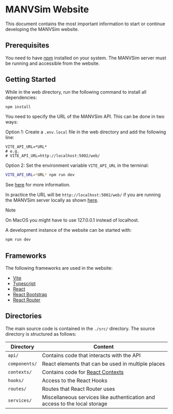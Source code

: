 # MANVSim Website

This document contains the most important information to start or continue
developing the MANVSim website.

## Prerequisites

You need to have [npm](https://npmjs.com) installed on your system. The MANVSim
server must be running and accessible from the website.

## Getting Started

While in the web directory, run the following command to install all dependencies:

```bash
npm install
```

You need to specify the URL of the MANVSim API. This can be done in two ways:

Option 1: Create a `.env.local` file in the web directory and add the following line:

```env
VITE_API_URL=*URL*
# e.g.
# VITE_API_URL=http://localhost:5002/web/
```

Option 2: Set the environment variable `VITE_API_URL` in the terminal:

```bash
VITE_API_URL=*URL* npm run dev
```

See [here](https://vitejs.dev/guide/env-and-mode) for more information.

In practice the URL will be `http://localhost:5002/web/` if you are running the
MANVSim server locally as shown [here](/server/Readme.md).

> [!NOTE]
> On MacOS you might have to use 127.0.0.1 instead of localhost.

A development instance of the website can be started with:

```bash
npm run dev
```

## Frameworks

The following frameworks are used in the website:

- [Vite](https://vitejs.dev)
- [Typescript](https://typescriptlang.org)
- [React](https://react.dev)
- [React Bootstrap](https://react-bootstrap.netlify.app)
- [React Router](https://reactrouter.com/en/main)

## Directories
The main source code is contained in the ``./src/`` directory. The source directory is structured as follows:

| Directory        | Content                                                                     |
|------------------|-----------------------------------------------------------------------------|
| ``api/``         | Contains code that interacts with the API                                   |
| ``components/``  | React elements that can be used in multiple places                          |
| ``contexts/``    | Contains code for [React Contexts](https://react.dev/learn/passing-data-deeply-with-context) |
| ``hooks/``       | Access to the React Hooks                                                   |
| ``routes/``      | Routes that React Router uses                                               |
| ``services/``    | Miscellaneous services like authentication and access to the local storage  |

